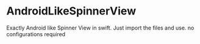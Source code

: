 # AndroidLikeSpinnerView
Exactly Android like Spinner View in swift. Just import the files and use. no configurations required

